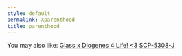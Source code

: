 ```yaml
---
style: default
permalink: Xparenthood
title: parenthood
---
```

You may also like:
[Glass x Diogenes 4 Life! <3](http://scp-wiki.net/erogenous-diogenous)
[SCP-5308-J](http://scp-wiki.net/scp-5308-j)